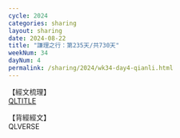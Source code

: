 ```yaml
---
cycle: 2024
categories: sharing
layout: sharing
date: 2024-08-22
title: "謙理之行：第235天/共730天"
weekNum: 34
dayNum: 4
permalink: /sharing/2024/wk34-day4-qianli.html
---
```

【經文梳理】  
[QLTITLE](QLLINK)

【背經經文】  
QLVERSE
